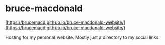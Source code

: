 # bruce-macdonald
[https://brucemacd.github.io/bruce-macdonald-website/](https://brucemacd.github.io/bruce-macdonald-website/)

Hosting for my personal website. Mostly just a directory to my social links.
